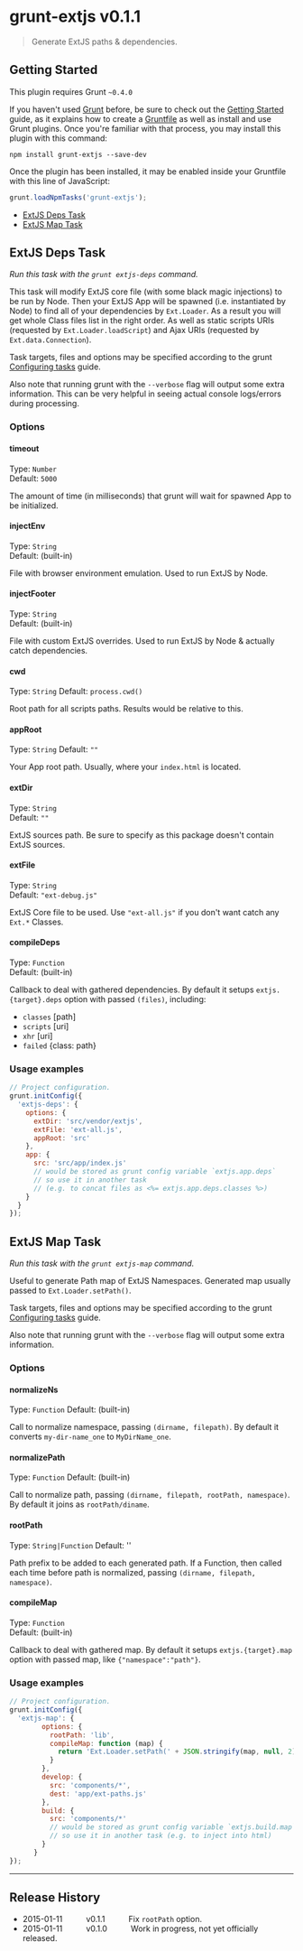 # grunt-extjs v0.1.1
> Generate ExtJS paths & dependencies.


## Getting Started
This plugin requires Grunt `~0.4.0`

If you haven't used [Grunt](http://gruntjs.com/) before, be sure to check out the [Getting Started](http://gruntjs.com/getting-started) guide, as it explains how to create a [Gruntfile](http://gruntjs.com/sample-gruntfile) as well as install and use Grunt plugins. Once you're familiar with that process, you may install this plugin with this command:

```shell
npm install grunt-extjs --save-dev
```

Once the plugin has been installed, it may be enabled inside your Gruntfile with this line of JavaScript:

```js
grunt.loadNpmTasks('grunt-extjs');
```

* [ExtJS Deps Task](#extjs-deps-task)
* [ExtJS Map Task](#extjs-map-task)

## ExtJS Deps Task
_Run this task with the `grunt extjs-deps` command._

This task will modify ExtJS core file (with some black magic injections) to be run by Node. Then your ExtJS App will be spawned (i.e. instantiated by Node) to find all of your dependencies by `Ext.Loader`. As a result you will get whole Class files list in the right order. As well as static scripts URIs (requested by `Ext.Loader.loadScript`) and Ajax URIs (requested by `Ext.data.Connection`).

Task targets, files and options may be specified according to the grunt [Configuring tasks](http://gruntjs.com/configuring-tasks) guide.

Also note that running grunt with the `--verbose` flag will output some extra information. This can be very helpful in seeing actual console logs/errors during processing.


### Options

#### timeout
Type: `Number`  
Default: `5000`

The amount of time (in milliseconds) that grunt will wait for spawned App to be initialized.

#### injectEnv
Type: `String`  
Default: (built-in)

File with browser environment emulation. Used to run ExtJS by Node.

#### injectFooter
Type: `String`  
Default: (built-in)

File with custom ExtJS overrides. Used to run ExtJS by Node & actually catch dependencies.

#### cwd
Type: `String`
Default: `process.cwd()`

Root path for all scripts paths. Results would be relative to this.

#### appRoot
Type: `String`
Default: `""`

Your App root path. Usually, where your `index.html` is located.

#### extDir
Type: `String`  
Default: `""`

ExtJS sources path. Be sure to specify as this package doesn't contain ExtJS sources.

#### extFile
Type: `String`  
Default: `"ext-debug.js"`

ExtJS Core file to be used. Use `"ext-all.js"` if you don't want catch any `Ext.*` Classes.

#### compileDeps
Type: `Function`  
Default: (built-in)

Callback to deal with gathered dependencies. By default it setups `extjs.{target}.deps` option with passed `(files)`, including:
  * `classes` [path]
  * `scripts` [uri]
  * `xhr` [uri]
  * `failed` {class: path}

### Usage examples

```js
// Project configuration.
grunt.initConfig({
  'extjs-deps': {
    options: {
      extDir: 'src/vendor/extjs',
      extFile: 'ext-all.js',
      appRoot: 'src'
    },
    app: {
      src: 'src/app/index.js'
      // would be stored as grunt config variable `extjs.app.deps`
      // so use it in another task 
      // (e.g. to concat files as <%= extjs.app.deps.classes %>)
    }
  }
});
```


## ExtJS Map Task
_Run this task with the `grunt extjs-map` command._

Useful to generate Path map of ExtJS Namespaces. Generated map usually passed to `Ext.Loader.setPath()`.

Task targets, files and options may be specified according to the grunt [Configuring tasks](http://gruntjs.com/configuring-tasks) guide.

Also note that running grunt with the `--verbose` flag will output some extra information.


### Options

#### normalizeNs
Type: `Function`
Default: (built-in)

Call to normalize namespace, passing `(dirname, filepath)`. By default it converts `my-dir-name_one` to `MyDirName_one`.

#### normalizePath
Type: `Function`
Default: (built-in)

Call to normalize path, passing `(dirname, filepath, rootPath, namespace)`. By default it joins as `rootPath/diname`.

#### rootPath
Type: `String|Function`
Default: ''

Path prefix to be added to each generated path. If a Function, then called each time before path is normalized, passing `(dirname, filepath, namespace)`.

#### compileMap
Type: `Function`  
Default: (built-in)

Callback to deal with gathered map. By default it setups `extjs.{target}.map` option with passed map, like `{"namespace":"path"}`.


### Usage examples

```js
// Project configuration.
grunt.initConfig({
  'extjs-map': {
        options: {
          rootPath: 'lib',
          compileMap: function (map) {
            return 'Ext.Loader.setPath(' + JSON.stringify(map, null, 2) + ');';
          }
        },
        develop: {
          src: 'components/*',
          dest: 'app/ext-paths.js'
        },
        build: {
          src: 'components/*'
          // would be stored as grunt config variable `extjs.build.map`
          // so use it in another task (e.g. to inject into html)
        }
      }
});
```

---

## Release History

 * 2015-01-11   v0.1.1   Fix `rootPath` option.
 * 2015-01-11   v0.1.0   Work in progress, not yet officially released.



